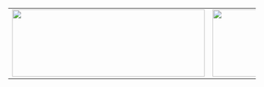 <table>
  <tr>
    <td>
      <img width="392px" height="137px" src="https://github-readme-stats.vercel.app/api/top-langs/?username=LacamJC&hide=html&hide_title=true&hide_border=true&layout=compact&langs_count=8&theme=holi&card_width=382px" />
    </td>
    <td>
      <img width="392px" height="137px" src="https://github-readme-stats.vercel.app/api?username=LacamJC&show_icons=true&theme=radical"/>
    </td>
  </tr>
</table>
